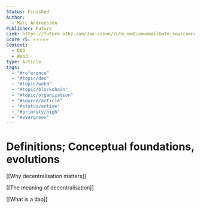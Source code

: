 ```yaml
---
Status: Finished
Author:
  - Marc Andreessen
Publisher: Future
Link: https://future.a16z.com/dao-canon/?utm_medium=email&utm_source=newsletter&mkt_tok=MzgyLUpaQi03OTgAAAGBIZoqS-j7bh7OSqjUNFbxcBVkiEj-8PFXRIzSBgy42uQCQ8cRKhpIyviPS1WHtZYlWe0qsDSk9PsUjSXiyeogiKbgMjQp9Ai6fM-ylxFFfg
Score /5: ⭐️⭐️⭐️⭐️⭐️
Content:
  - DAO
  - Web3
Type: Article
tags:
  - "#reference"
  - "#topic/dao"
  - "#topic/web3"
  - "#topic/blockchain"
  - "#topic/organization"
  - "#source/article"
  - "#status/active"
  - "#priority/high"
  - "#evergreen"
---
```

# Definitions; Conceptual foundations, evolutions

  

[[Why decentralisation matters]]

[[The meaning of decentralisation]]

[[What is a dao]]